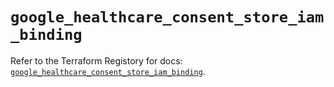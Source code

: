# `google_healthcare_consent_store_iam_binding`

Refer to the Terraform Registory for docs: [`google_healthcare_consent_store_iam_binding`](https://www.terraform.io/docs/providers/google/r/healthcare_consent_store_iam_binding).
